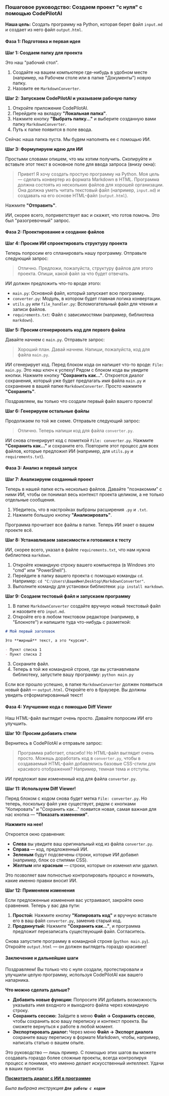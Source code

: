 ### Пошаговое руководство: Создаем проект "с нуля" с помощью CodePilotAI

**Наша цель:** Создать программу на Python, которая берет файл `input.md` и создает из него файл `output.html`.

#### Фаза 1: Подготовка и первая идея

**Шаг 1: Создаем папку для проекта**

Это наш "рабочий стол".
1.  Создайте на вашем компьютере где-нибудь в удобном месте (например, на Рабочем столе или в папке "Документы") новую папку.
2.  Назовите ее `MarkdownConverter`.

**Шаг 2: Запускаем CodePilotAI и указываем рабочую папку**

1.  Откройте приложение CodePilotAI.
2.  Перейдите на вкладку **"Локальная папка"**.
3.  Нажмите кнопку **"Выбрать папку..."** и выберите созданную вами папку `MarkdownConverter`.
4.  Путь к папке появится в поле ввода.

Сейчас наша папка пуста. Мы будем наполнять ее с помощью ИИ.

**Шаг 3: Формулируем идею для ИИ**

Простыми словами опишем, что мы хотим получить. Скопируйте и вставьте этот текст в основное поле для ввода запроса (внизу окна):

> Привет! Я хочу создать простую программу на Python. Моя цель — сделать конвертер из формата Markdown в HTML. Программа должна состоять из нескольких файлов для хорошей организации. Она должна уметь читать текстовый файл (например, `input.md`) и создавать на его основе HTML-файл (`output.html`).

Нажмите **"Отправить"**.

ИИ, скорее всего, поприветствует вас и скажет, что готов помочь. Это был "разогревочный" запрос.

#### Фаза 2: Проектирование и создание файлов

**Шаг 4: Просим ИИ спроектировать структуру проекта**

Теперь попросим его спланировать нашу программу. Отправьте следующий запрос:

> Отлично. Предложи, пожалуйста, структуру файлов для этого проекта. Опиши, какой файл за что будет отвечать.

ИИ должен предложить что-то вроде этого:
*   `main.py`: Основной файл, который запускает всю программу.
*   `converter.py`: Модуль, в котором будет главная логика конвертации.
*   `utils.py` или `file_handler.py`: Вспомогательный файл для чтения и записи файлов.
*   `requirements.txt`: Файл с зависимостями (например, библиотека `markdown`).

**Шаг 5: Просим сгенерировать код для первого файла**

Давайте начнем с `main.py`. Отправьте запрос:

> Хороший план. Давай начнем. Напиши, пожалуйста, код для файла `main.py`.

ИИ сгенерирует код. Перед блоком кода он напишет что-то вроде: `File: main.py`. Это наш ключ к успеху!
Рядом с блоком кода вы увидите кнопки. Нажмите кнопку **"Сохранить как..."**. Откроется диалог сохранения, который уже будет предлагать имя файла `main.py` и сохранение в вашей папке `MarkdownConverter`. Просто нажмите **"Сохранить"**.

Поздравляем, вы только что создали первый файл вашего проекта!

**Шаг 6: Генерируем остальные файлы**

Продолжаем по той же схеме. Отправьте следующий запрос:

> Отлично. Теперь напиши код для файла `converter.py`.

ИИ снова сгенерирует код с пометкой `File: converter.py`. Нажмите **"Сохранить как..."** и сохраните его.
Повторите этот процесс для всех файлов, которые предложил ИИ (например, для `utils.py` и `requirements.txt`).

#### Фаза 3: Анализ и первый запуск

**Шаг 7: Анализируем созданный проект**

Теперь в нашей папке есть несколько файлов. Давайте "познакомим" с ними ИИ, чтобы он понимал весь контекст проекта целиком, а не только отдельные сообщения.
1.  Убедитесь, что в настройках выбраны расширения `.py` и `.txt`.
2.  Нажмите большую кнопку **"Анализировать"**.

Программа прочитает все файлы в папке. Теперь ИИ знает о вашем проекте всё.

**Шаг 8: Устанавливаем зависимости и готовимся к тесту**

ИИ, скорее всего, указал в файле `requirements.txt`, что нам нужна библиотека `markdown`.
1.  Откройте командную строку вашего компьютера (в Windows это "cmd" или "PowerShell").
2.  Перейдите в папку вашего проекта с помощью команды `cd`. Например: `cd "C:\Users\ВашеИмя\Desktop\MarkdownConverter"`.
3.  Выполните команду для установки библиотеки: `pip install markdown`.

**Шаг 9: Создаем тестовый файл и запускаем программу**

1.  В папке `MarkdownConverter` создайте вручную новый текстовый файл и назовите его `input.md`.
2.  Откройте его в любом текстовом редакторе (например, в "Блокноте") и напишите туда что-нибудь с разметкой:

```markdown
# Мой первый заголовок

Это **жирный** текст, а это *курсив*.

- Пункт списка 1
- Пункт списка 2
```
3.  Сохраните файл.
4.  Теперь в той же командной строке, где вы устанавливали библиотеку, запустите вашу программу: `python main.py`

Если все прошло успешно, в папке `MarkdownConverter` должен появиться новый файл — `output.html`. Откройте его в браузере. Вы должны увидеть отформатированный текст!

#### Фаза 4: Улучшение кода с помощью Diff Viewer

Наш HTML-файл выглядит очень просто. Давайте попросим ИИ его улучшить.

**Шаг 10: Просим добавить стили**

Вернитесь в CodePilotAI и отправьте запрос:

> Программа работает, спасибо! Но HTML-файл выглядит очень просто. Можешь доработать код в `converter.py`, чтобы в создаваемый HTML-файл добавлялись базовые CSS-стили для красивого отображения? Например, темная тема и отступы.

ИИ предложит вам измененный код для файла `converter.py`.

**Шаг 11: Используем Diff Viewer!**

Перед блоком с кодом снова будет метка `File: converter.py`. Но теперь, поскольку файл уже существует, рядом с кнопками "Копировать" и "Сохранить как..." появится новая, самая важная для нас кнопка — **"Показать изменения"**.

**Нажмите на нее!**

Откроется окно сравнения:
*   **Слева** вы увидите ваш оригинальный код из файла `converter.py`.
*   **Справа** — код, предложенный ИИ.
*   **Зеленым** будут подсвечены строки, которые ИИ добавил (например, блок со стилями CSS).
*   **Желтым** или **красным** — строки, которые он изменил или удалил.

Это позволяет вам полностью контролировать процесс и понимать, какие именно правки вносит ИИ.

**Шаг 12: Применяем изменения**

Если предложенные изменения вас устраивают, закройте окно сравнения. Теперь у вас два пути:
1.  **Простой:** Нажмите кнопку **"Копировать код"** и вручную вставьте его в ваш файл `converter.py`, заменив старый код.
2.  **Продвинутый:** Нажмите **"Сохранить как..."**, и программа предложит перезаписать существующий файл. Согласитесь.

Снова запустите программу в командной строке (`python main.py`). Откройте `output.html` — он должен выглядеть гораздо красивее!

#### Заключение и дальнейшие шаги

Поздравляем! Вы только что с нуля создали, протестировали и улучшили целую программу, используя CodePilotAI как вашего напарника.

**Что можно сделать дальше?**
*   **Добавить новые функции:** Попросите ИИ добавить возможность указывать имя входного и выходного файла через командную строку.
*   **Сохранить сессию:** Зайдите в меню **Файл -> Сохранить сессию**, чтобы сохранить всю вашу переписку и контекст проекта. Вы сможете вернуться к работе в любой момент.
*   **Экспортировать диалог:** Через меню **Файл -> Экспорт диалога** сохраните вашу переписку в формате Markdown, чтобы, например, написать статью о вашем опыте.

Это руководство — лишь пример. С помощью этих шагов вы можете создавать гораздо более сложные проекты, всегда контролируя процесс и понимая, что именно делает искусственный интеллект. Удачи в ваших проектах

**[Посмотреть диалог с ИИ в программе](https://htmlpreview.github.io/?https://gist.githubusercontent.com/kobaltgit/f068c9cf67ff8d12d5c566aa6f6d466a/raw/75130ad563aa9618fda0125a8118c0edd258f62d/exported_dialogue.html)**

*Была выбрана инструкция **`Для работы с кодом`***